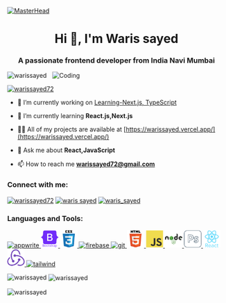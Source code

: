 [![MasterHead](https://user-images.githubusercontent.com/74038190/225813708-98b745f2-7d22-48cf-9150-083f1b00d6c9.gif)](https://rishavchanda.io)
<h1 align="center">Hi 👋, I'm Waris sayed</h1>
<h3 align="center">A passionate frontend developer from India Navi Mumbai</h3>

  <img
                align="right"
                alt="Coding"
                width="400"
                src="https://private-user-images.githubusercontent.com/74038190/242390524-0c7eb6ed-663b-4ce4-bfbd-18239a38ba1b.gif"
              ></img>

<p align="left"> <img src="https://komarev.com/ghpvc/?username=warissayed&label=Profile%20views&color=0e75b6&style=flat" alt="warissayed" /> </p>

<p align="left"> <a href="https://twitter.com/warissayed72" target="blank"><img src="https://img.shields.io/twitter/follow/warissayed72?logo=twitter&style=for-the-badge" alt="warissayed72" /></a> </p>

- 🔭 I’m currently working on [Learning-Next.js, TypeScript](https://warissayed.vercel.app/)

- 🌱 I’m currently learning **React.js,Next.js**

- 👨‍💻 All of my projects are available at [https://warissayed.vercel.app/](https://warissayed.vercel.app/)

- 💬 Ask me about **React,JavaScript**

- 📫 How to reach me **warissayed72@gmail.com**

<h3 align="left">Connect with me:</h3>
<p align="left">
<a href="https://twitter.com/warissayed72" target="blank"><img align="center" src="https://raw.githubusercontent.com/rahuldkjain/github-profile-readme-generator/master/src/images/icons/Social/twitter.svg" alt="warissayed72" height="30" width="40" /></a>
<a href="https://linkedin.com/in/waris sayed" target="blank"><img align="center" src="https://raw.githubusercontent.com/rahuldkjain/github-profile-readme-generator/master/src/images/icons/Social/linked-in-alt.svg" alt="waris sayed" height="30" width="40" /></a>
<a href="https://instagram.com/waris_sayed" target="blank"><img align="center" src="https://raw.githubusercontent.com/rahuldkjain/github-profile-readme-generator/master/src/images/icons/Social/instagram.svg" alt="waris_sayed" height="30" width="40" /></a>
</p>

<h3 align="left">Languages and Tools:</h3>
<p align="left"> <a href="https://appwrite.io" target="_blank" rel="noreferrer"> <img src="https://www.vectorlogo.zone/logos/appwriteio/appwriteio-icon.svg" alt="appwrite" width="40" height="40"/> </a> <a href="https://getbootstrap.com" target="_blank" rel="noreferrer"> <img src="https://raw.githubusercontent.com/devicons/devicon/master/icons/bootstrap/bootstrap-plain-wordmark.svg" alt="bootstrap" width="40" height="40"/> </a> <a href="https://www.w3schools.com/css/" target="_blank" rel="noreferrer"> <img src="https://raw.githubusercontent.com/devicons/devicon/master/icons/css3/css3-original-wordmark.svg" alt="css3" width="40" height="40"/> </a> <a href="https://firebase.google.com/" target="_blank" rel="noreferrer"> <img src="https://www.vectorlogo.zone/logos/firebase/firebase-icon.svg" alt="firebase" width="40" height="40"/> </a> <a href="https://git-scm.com/" target="_blank" rel="noreferrer"> <img src="https://www.vectorlogo.zone/logos/git-scm/git-scm-icon.svg" alt="git" width="40" height="40"/> </a> <a href="https://www.w3.org/html/" target="_blank" rel="noreferrer"> <img src="https://raw.githubusercontent.com/devicons/devicon/master/icons/html5/html5-original-wordmark.svg" alt="html5" width="40" height="40"/> </a> <a href="https://developer.mozilla.org/en-US/docs/Web/JavaScript" target="_blank" rel="noreferrer"> <img src="https://raw.githubusercontent.com/devicons/devicon/master/icons/javascript/javascript-original.svg" alt="javascript" width="40" height="40"/> </a> <a href="https://nodejs.org" target="_blank" rel="noreferrer"> <img src="https://raw.githubusercontent.com/devicons/devicon/master/icons/nodejs/nodejs-original-wordmark.svg" alt="nodejs" width="40" height="40"/> </a> <a href="https://www.photoshop.com/en" target="_blank" rel="noreferrer"> <img src="https://raw.githubusercontent.com/devicons/devicon/master/icons/photoshop/photoshop-line.svg" alt="photoshop" width="40" height="40"/> </a> <a href="https://reactjs.org/" target="_blank" rel="noreferrer"> <img src="https://raw.githubusercontent.com/devicons/devicon/master/icons/react/react-original-wordmark.svg" alt="react" width="40" height="40"/> </a> <a href="https://redux.js.org" target="_blank" rel="noreferrer"> <img src="https://raw.githubusercontent.com/devicons/devicon/master/icons/redux/redux-original.svg" alt="redux" width="40" height="40"/> </a> <a href="https://tailwindcss.com/" target="_blank" rel="noreferrer"> <img src="https://www.vectorlogo.zone/logos/tailwindcss/tailwindcss-icon.svg" alt="tailwind" width="40" height="40"/> </a> </p>

<p><img align="left" src="https://github-readme-stats.vercel.app/api/top-langs?username=warissayed&show_icons=true&locale=en&layout=compact" alt="warissayed" /></p>

<p>&nbsp;<img align="center" src="https://github-readme-stats.vercel.app/api?username=warissayed&show_icons=true&locale=en" alt="warissayed" /></p>

<p><img align="center" src="https://github-readme-streak-stats.herokuapp.com/?user=warissayed&" alt="warissayed" /></p>
